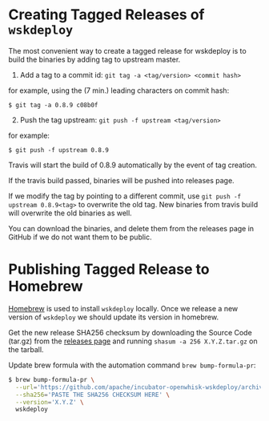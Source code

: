 <!--
#
# Licensed to the Apache Software Foundation (ASF) under one or more
# contributor license agreements.  See the NOTICE file distributed with
# this work for additional information regarding copyright ownership.
# The ASF licenses this file to You under the Apache License, Version 2.0
# (the "License"); you may not use this file except in compliance with
# the License.  You may obtain a copy of the License at
#
#     http://www.apache.org/licenses/LICENSE-2.0
#
# Unless required by applicable law or agreed to in writing, software
# distributed under the License is distributed on an "AS IS" BASIS,
# WITHOUT WARRANTIES OR CONDITIONS OF ANY KIND, either express or implied.
# See the License for the specific language governing permissions and
# limitations under the License.
#
-->

# Creating Tagged Releases of ```wskdeploy```

The most convenient way to create a tagged release for wskdeploy is to build the binaries by adding tag to upstream master.


1. Add a tag to a commit id: ```git tag -a <tag/version> <commit hash>```

for example, using the (7 min.) leading characters on commit hash:
```
$ git tag -a 0.8.9 c08b0f
```

2. Push the tag upstream: ```git push -f upstream <tag/version>```

for example:
```
$ git push -f upstream 0.8.9
```

Travis will start the build of 0.8.9 automatically by the event of tag creation.

If the travis build passed, binaries will be pushed into releases page.

If we modify the tag by pointing to a different commit, use ```git push -f upstream 0.8.9<tag>``` to overwrite the old tag. New binaries from travis build will overwrite the old binaries as well.

You can download the binaries, and delete them from the releases page in GitHub if we do not want them to be public.

# Publishing Tagged Release to Homebrew

[Homebrew](https://brew.sh) is used to install `wskdeploy` locally. Once we release a new version of `wskdeploy` we should update its version in homebrew.

Get the new release SHA256 checksum by downloading the Source Code (tar.gz) from the [releases page](https://github.com/apache/incubator-openwhisk-wskdeploy/releases) and running `shasum -a 256 X.Y.Z.tar.gz` on the tarball.

Update brew formula with the automation command `brew bump-formula-pr`:
```bash
$ brew bump-formula-pr \
  --url='https://github.com/apache/incubator-openwhisk-wskdeploy/archive/X.Y.Z.tar.gz' \
  --sha256='PASTE THE SHA256 CHECKSUM HERE' \
  --version='X.Y.Z' \
  wskdeploy
```
